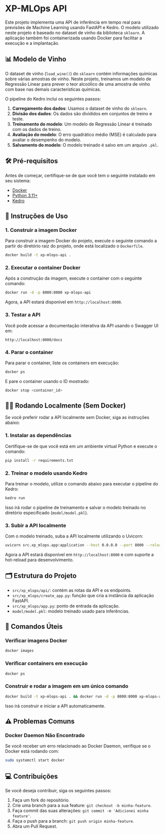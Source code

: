 # XP-MLOps API

Este projeto implementa uma API de inferência em tempo real para previsões de Machine Learning usando FastAPI e Kedro. O modelo utilizado neste projeto é baseado no dataset de vinho da biblioteca `sklearn`. A aplicação também foi containerizada usando Docker para facilitar a execução e a implantação.

## 📊 Modelo de Vinho

O dataset de vinho (`load_wine()`) do `sklearn` contém informações químicas sobre várias amostras de vinho. Neste projeto, treinamos um modelo de Regressão Linear para prever o teor alcoólico de uma amostra de vinho com base nas demais características químicas.

O pipeline do Kedro inclui os seguintes passos:
1. **Carregamento dos dados**: Usamos o dataset de vinho do `sklearn`.
2. **Divisão dos dados**: Os dados são divididos em conjuntos de treino e teste.
3. **Treinamento do modelo**: Um modelo de Regressão Linear é treinado com os dados de treino.
4. **Avaliação do modelo**: O erro quadrático médio (MSE) é calculado para avaliar o desempenho do modelo.
5. **Salvamento do modelo**: O modelo treinado é salvo em um arquivo `.pkl`.

## 🛠️ Pré-requisitos

Antes de começar, certifique-se de que você tem o seguinte instalado em seu sistema:

- [Docker](https://docs.docker.com/get-docker/)
- [Python 3.11+](https://www.python.org/downloads/)
- [Kedro](https://kedro.readthedocs.io/en/stable/get_started/install.html)

## 🚀 Instruções de Uso

### 1. Construir a imagem Docker

Para construir a imagem Docker do projeto, execute o seguinte comando a partir do diretório raiz do projeto, onde está localizado o `Dockerfile`.

```bash
docker build -t xp-mlops-api .
```

### 2. Executar o container Docker

Após a construção da imagem, execute o container com o seguinte comando:

```bash
docker run -d -p 8000:8000 xp-mlops-api
```

Agora, a API estará disponível em `http://localhost:8000`.

### 3. Testar a API

Você pode acessar a documentação interativa da API usando o Swagger UI em:

```
http://localhost:8000/docs
```

### 4. Parar o container

Para parar o container, liste os containers em execução:

```bash
docker ps
```

E pare o container usando o ID mostrado:

```bash
docker stop <container_id>
```

## 🧑‍💻 Rodando Localmente (Sem Docker)

Se você preferir rodar a API localmente sem Docker, siga as instruções abaixo:

### 1. Instalar as dependências

Certifique-se de que você está em um ambiente virtual Python e execute o comando:

```bash
pip install -r requirements.txt
```

### 2. Treinar o modelo usando Kedro

Para treinar o modelo, utilize o comando abaixo para executar o pipeline do Kedro:

```bash
kedro run
```

Isso irá rodar o pipeline de treinamento e salvar o modelo treinado no diretório especificado (`model/model.pkl`).

### 3. Subir a API localmente

Com o modelo treinado, suba a API localmente utilizando o Uvicorn:

```bash
uvicorn src.xp_mlops.app:application --host 0.0.0.0 --port 8000 --reload
```

Agora a API estará disponível em `http://localhost:8000` e com suporte a hot-reload para desenvolvimento.

## 🗂️ Estrutura do Projeto

- `src/xp_mlops/api/`: contém as rotas da API e os endpoints.
- `src/xp_mlops/create_app.py`: função que cria a instância da aplicação FastAPI.
- `src/xp_mlops/app.py`: ponto de entrada da aplicação.
- `model/model.pkl`: modelo treinado usado para inferências.

## 🔧 Comandos Úteis

### Verificar imagens Docker

```bash
docker images
```

### Verificar containers em execução

```bash
docker ps
```

### Construir e rodar a imagem em um único comando

```bash
docker build -t xp-mlops-api . && docker run -d -p 8000:8000 xp-mlops-api
```

Isso irá construir e iniciar a API automaticamente.

## ⚠️ Problemas Comuns

### Docker Daemon Não Encontrado

Se você receber um erro relacionado ao Docker Daemon, verifique se o Docker está rodando com:

```bash
sudo systemctl start docker
```

## 💻 Contribuições

Se você deseja contribuir, siga os seguintes passos:

1. Faça um fork do repositório.
2. Crie uma branch para a sua feature: `git checkout -b minha-feature`.
3. Faça commit das suas alterações: `git commit -m 'Adicionei minha feature'`.
4. Faça o push para a branch: `git push origin minha-feature`.
5. Abra um Pull Request.
